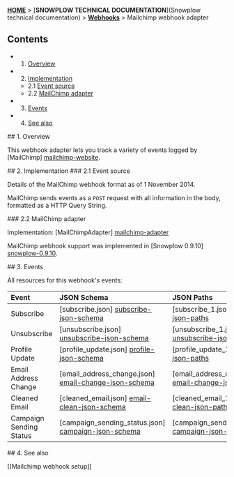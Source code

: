 <a name="top" />

[**HOME**](Home) > [**SNOWPLOW TECHNICAL DOCUMENTATION**](Snowplow technical documentation) > [**Webhooks**](Webhooks) > Mailchimp webhook adapter

## Contents

- 1. [Overview](#overview)  
- 2. [Implementation](#implementation)  
  - 2.1 [Event source](#source)  
  - 2.2 [MailChimp adapter](#adapter)  
- 3. [Events](#events)  
- 4. [See also](#see-also)

<a name="overview" />
## 1. Overview

This webhook adapter lets you track a variety of events logged by [MailChimp] [mailchimp-website].

<a name="implementation" />
## 2. Implementation

<a name="source" />
### 2.1 Event source

Details of the MailChimp webhook format as of 1 November 2014.

MailChimp sends events as a `POST` request with all information in the body, formatted as a HTTP Query String.

<a name="adapter" />
### 2.2 MailChimp adapter

Implementation: [MailChimpAdapter] [mailchimp-adapter]

MailChimp webhook support was implemented in [Snowplow 0.9.10] [snowplow-0.9.10].

<a name="events" />
## 3. Events

All resources for this webhook's events:

| **Event**      | **JSON Schema**                                  | **JSON Paths**                                    | **Redshift Table**                                     |
|:---------------|:-------------------------------------------------|:--------------------------------------------------|:-------------------------------------------------------|
| Subscribe               | [subscribe.json] [subscribe-json-schema]               | [subscribe_1.json] [subscribe-json-paths]               | [com_mailchimp_subscribe.sql] [subscribe-sql]               |
| Unsubscribe             | [unsubscribe.json] [unsubscribe-json-schema]           | [unsubscribe_1.json] [unsubscribe-json-paths]           | [com_mailchimp_unsubscribe.sql] [unsubscribe-sql]           |
| Profile Update          | [profile_update.json] [profile-json-schema]            | [profile_update_1.json] [profile-json-paths]            | [com_mailchimp_profile_update.sql] [profile-sql]            |
| Email Address Change    | [email_address_change.json] [email-change-json-schema] | [email_address_change_1.json] [email-change-json-paths] | [com_mailchimp_email_address_change.sql] [email-change-sql] |
| Cleaned Email           | [cleaned_email.json] [email-clean-json-schema]         | [cleaned_email_1.json] [email-clean-json-paths]         | [com_mailchimp_cleaned_email.sql] [email-clean-sql]         |
| Campaign Sending Status | [campaign_sending_status.json] [campaign-json-schema]  | [campaign_sending_status_1.json] [campaign-json-paths]  | [com_mailchimp_campaign_sending_status.sql] [campaign-sql]  |

<a name="see-also" />
## 4. See also

[[Mailchimp webhook setup]]

[mailchimp-website]: http://mailchimp.com/

[mailchimp-adapter]: https://github.com/snowplow/snowplow/blob/master/3-enrich/scala-common-enrich/src/main/scala/com.snowplowanalytics.snowplow.enrich/common/adapters/registry/MailchimpAdapter.scala
[snowplow-0.9.10]: https://github.com/snowplow/snowplow/releases/tag/0.9.10

[subscribe-json-schema]: https://github.com/snowplow/iglu-central/tree/master/schemas/com.mailchimp/subscribe/jsonschema/1-0-0
[subscribe-json-paths]: https://github.com/snowplow/snowplow/tree/master/4-storage/redshift-storage/jsonpaths/com.mailchimp/subscribe_1.json
[subscribe-sql]: https://github.com/snowplow/snowplow/tree/master/4-storage/redshift-storage/sql/com.mailchimp/subscribe.sql

[unsubscribe-json-schema]: https://github.com/snowplow/iglu-central/tree/master/schemas/com.mailchimp/unsubscribe/jsonschema/1-0-0
[unsubscribe-json-paths]: https://github.com/snowplow/snowplow/tree/master/4-storage/redshift-storage/jsonpaths/com.mailchimp/unsubscribe_1.json
[unsubscribe-sql]: https://github.com/snowplow/snowplow/tree/master/4-storage/redshift-storage/sql/com.mailchimp/unsubscribe.sql

[profile-json-schema]: https://github.com/snowplow/iglu-central/tree/master/schemas/com.mailchimp/profile_update/jsonschema/1-0-0
[profile-json-paths]: https://github.com/snowplow/snowplow/tree/master/4-storage/redshift-storage/jsonpaths/com.mailchimp/profile_update_1.json
[profile-sql]: https://github.com/snowplow/snowplow/tree/master/4-storage/redshift-storage/sql/com.mailchimp/profile_update.sql

[email-change-json-schema]: https://github.com/snowplow/iglu-central/tree/master/schemas/com.mailchimp/email_address_change/jsonschema/1-0-0
[email-change-json-paths]: https://github.com/snowplow/snowplow/tree/master/4-storage/redshift-storage/jsonpaths/com.mailchimp/email_address_change_1.json
[email-change-sql]: https://github.com/snowplow/snowplow/tree/master/4-storage/redshift-storage/sql/com.mailchimp/email_address_change.sql

[email-clean-json-schema]: https://github.com/snowplow/iglu-central/tree/master/schemas/com.mailchimp/cleaned_email/jsonschema/1-0-0
[email-clean-json-paths]: https://github.com/snowplow/snowplow/tree/master/4-storage/redshift-storage/jsonpaths/com.mailchimp/cleaned_email_1.json
[email-clean-sql]: https://github.com/snowplow/snowplow/tree/master/4-storage/redshift-storage/sql/com.mailchimp/cleaned_email.sql

[campaign-json-schema]: https://github.com/snowplow/iglu-central/tree/master/schemas/com.mailchimp/campaign_sending_status/jsonschema/1-0-0
[campaign-json-paths]: https://github.com/snowplow/snowplow/tree/master/4-storage/redshift-storage/jsonpaths/com.mailchimp/campaign_sending_status_1.json
[campaign-sql]: https://github.com/snowplow/snowplow/tree/master/4-storage/redshift-storage/sql/com.mailchimp/campaign_sending_status.sql
